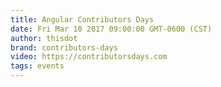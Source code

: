 ```yaml
---
title: Angular Contributors Days
date: Fri Mar 10 2017 09:00:00 GMT-0600 (CST)
author: thisdot
brand: contributors-days
video: https://contributorsdays.com
tags: events
---
```

